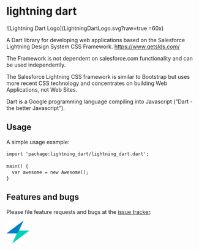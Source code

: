 # lightning dart

![Lightning Dart Logo](LightningDartLogo.svg?raw=true =60x)

A Dart library for developing web applications based on the Salesforce Lightning Design System CSS Framework.
https://www.getslds.com/

The Framework is not dependent on salesforce.com functionality and can be used independently.

The Salesforce Lightning CSS framework is similar to Bootstrap but uses more recent CSS technology and concentrates on building Web Applications, not Web Sites. 

Dart is a Google programming language compiling into Javascript ("Dart - the better Javascript"). 

## Usage

A simple usage example:

    import 'package:lightning_dart/lightning_dart.dart';

    main() {
      var awesome = new Awesome();
    }

## Features and bugs

Please file feature requests and bugs at the [issue tracker][tracker].

[tracker]: https://github.com/accorto/lightning-dart/issues

<img src="LightningDartLogo.svg?raw=true" width="60"/>
